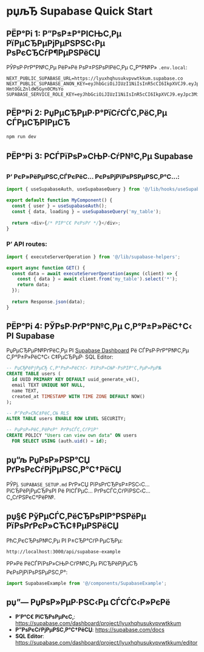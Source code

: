 # рџљЂ Supabase Quick Start

## РЁР°Рі 1: Р”РѕР±Р°РІСЊС‚Рµ РїРµСЂРµРјРµРЅРЅС‹Рµ РѕРєСЂСѓР¶РµРЅРёСЏ

РЎРѕР·РґР°Р№С‚Рµ РёР»Рё РѕР±РЅРѕРІРёС‚Рµ С„Р°Р№Р» `.env.local`:

```env
NEXT_PUBLIC_SUPABASE_URL=https://lyuxhqhusukvpvwtkkum.supabase.co
NEXT_PUBLIC_SUPABASE_ANON_KEY=eyJhbGciOiJIUzI1NiIsInR5cCI6IkpXVCJ9.eyJpc3MiOiJzdXBhYmFzZSIsInJlZiI6Imx5dXhocWh1c3VrdnB2d3Rra3VtIiwicm9sZSI6ImFub24iLCJpYXQiOjE3NTkxNzM0MjAsImV4cCI6MjA3NDc0OTQyMH0.JidO0voYsPldgFiaUYwAp-HmtOGLZnldW5Gyn0CMsYo
SUPABASE_SERVICE_ROLE_KEY=eyJhbGciOiJIUzI1NiIsInR5cCI6IkpXVCJ9.eyJpc3MiOiJzdXBhYmFzZSIsInJlZiI6Imx5dXhocWh1c3VrdnB2d3Rra3VtIiwicm9sZSI6InNlcnZpY2Vfcm9sZSIsImlhdCI6MTc1OTE3MzQyMCwiZXhwIjoyMDc0NzQ5NDIwfQ.LkxzPWN_T0jMmwJGwdkYs1Pkw01cYzf_4g4oSdxQcaE
```

## РЁР°Рі 2: РџРµСЂРµР·Р°РїСѓСЃС‚РёС‚Рµ СЃРµСЂРІРµСЂ

```bash
npm run dev
```

## РЁР°Рі 3: РСЃРїРѕР»СЊР·СѓР№С‚Рµ Supabase

### Р’ РєР»РёРµРЅС‚СЃРєРёС… РєРѕРјРїРѕРЅРµРЅС‚Р°С…:

```typescript
import { useSupabaseAuth, useSupabaseQuery } from '@/lib/hooks/useSupabase';

export default function MyComponent() {
  const { user } = useSupabaseAuth();
  const { data, loading } = useSupabaseQuery('my_table');
  
  return <div>{/* РІР°С€ РєРѕРґ */}</div>;
}
```

### Р’ API routes:

```typescript
import { executeServerOperation } from '@/lib/supabase-helpers';

export async function GET() {
  const data = await executeServerOperation(async (client) => {
    const { data } = await client.from('my_table').select('*');
    return data;
  });
  
  return Response.json(data);
}
```

## РЁР°Рі 4: РЎРѕР·РґР°Р№С‚Рµ С‚Р°Р±Р»РёС†С‹ РІ Supabase

РџРµСЂРµР№РґРёС‚Рµ РІ [Supabase Dashboard](https://supabase.com/dashboard/project/lyuxhqhusukvpvwtkkum) Рё СЃРѕР·РґР°Р№С‚Рµ С‚Р°Р±Р»РёС†С‹ С‡РµСЂРµР· SQL Editor:

```sql
-- РџСЂРёРјРµСЂ С‚Р°Р±Р»РёС†С‹ РїРѕР»СЊР·РѕРІР°С‚РµР»РµР№
CREATE TABLE users (
  id UUID PRIMARY KEY DEFAULT uuid_generate_v4(),
  email TEXT UNIQUE NOT NULL,
  name TEXT,
  created_at TIMESTAMP WITH TIME ZONE DEFAULT NOW()
);

-- Р’РєР»СЋС‡РёС‚СЊ RLS
ALTER TABLE users ENABLE ROW LEVEL SECURITY;

-- РџРѕР»РёС‚РёРєР° РґРѕСЃС‚СѓРїР°
CREATE POLICY "Users can view own data" ON users
  FOR SELECT USING (auth.uid() = id);
```

## рџ“љ РџРѕР»РЅР°СЏ РґРѕРєСѓРјРµРЅС‚Р°С†РёСЏ

РЎРј. `SUPABASE_SETUP.md` РґР»СЏ РїРѕРґСЂРѕР±РЅС‹С… РїСЂРёРјРµСЂРѕРІ Рё РІСЃРµС… РґРѕСЃС‚СѓРїРЅС‹С… С„СѓРЅРєС†РёР№.

## рџ§Є РўРµСЃС‚РёСЂРѕРІР°РЅРёРµ РїРѕРґРєР»СЋС‡РµРЅРёСЏ

РћС‚РєСЂРѕР№С‚Рµ РІ Р±СЂР°СѓР·РµСЂРµ:
```
http://localhost:3000/api/supabase-example
```

РР»Рё РёСЃРїРѕР»СЊР·СѓР№С‚Рµ РїСЂРёРјРµСЂ РєРѕРјРїРѕРЅРµРЅС‚Р°:
```typescript
import SupabaseExample from '@/components/SupabaseExample';
```

## рџ”— РџРѕР»РµР·РЅС‹Рµ СЃСЃС‹Р»РєРё

- **Р’Р°С€ РїСЂРѕРµРєС‚**: https://supabase.com/dashboard/project/lyuxhqhusukvpvwtkkum
- **Р”РѕРєСѓРјРµРЅС‚Р°С†РёСЏ**: https://supabase.com/docs
- **SQL Editor**: https://supabase.com/dashboard/project/lyuxhqhusukvpvwtkkum/editor
